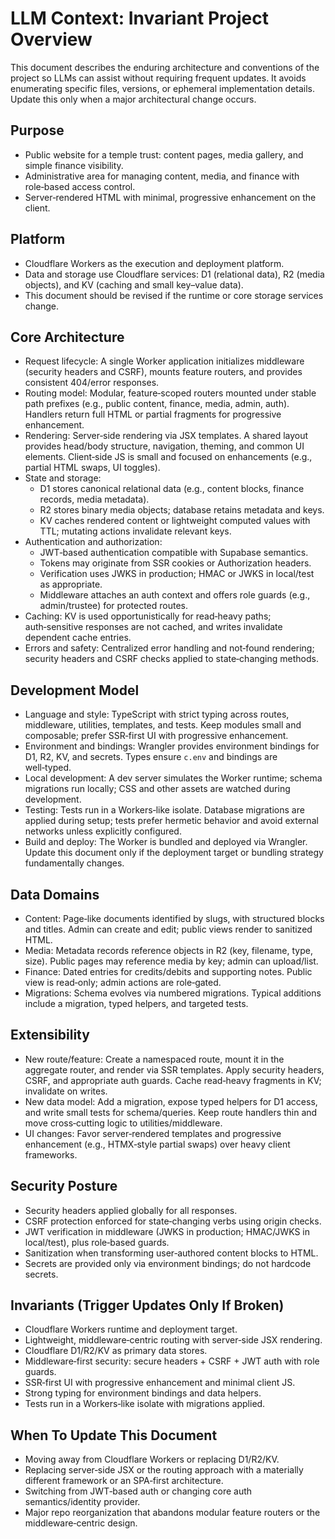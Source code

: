 # LLM Context: Invariant Project Overview

This document describes the enduring architecture and conventions of the project so LLMs can assist without requiring frequent updates. It avoids enumerating specific files, versions, or ephemeral implementation details. Update this only when a major architectural change occurs.

## Purpose

- Public website for a temple trust: content pages, media gallery, and simple finance visibility.
- Administrative area for managing content, media, and finance with role‑based access control.
- Server‑rendered HTML with minimal, progressive enhancement on the client.

## Platform

- Cloudflare Workers as the execution and deployment platform.
- Data and storage use Cloudflare services: D1 (relational data), R2 (media objects), and KV (caching and small key–value data).
- This document should be revised if the runtime or core storage services change.

## Core Architecture

- Request lifecycle: A single Worker application initializes middleware (security headers and CSRF), mounts feature routers, and provides consistent 404/error responses.
- Routing model: Modular, feature‑scoped routers mounted under stable path prefixes (e.g., public content, finance, media, admin, auth). Handlers return full HTML or partial fragments for progressive enhancement.
- Rendering: Server‑side rendering via JSX templates. A shared layout provides head/body structure, navigation, theming, and common UI elements. Client‑side JS is small and focused on enhancements (e.g., partial HTML swaps, UI toggles).
- State and storage:
  - D1 stores canonical relational data (e.g., content blocks, finance records, media metadata).
  - R2 stores binary media objects; database retains metadata and keys.
  - KV caches rendered content or lightweight computed values with TTL; mutating actions invalidate relevant keys.
- Authentication and authorization:
  - JWT‑based authentication compatible with Supabase semantics.
  - Tokens may originate from SSR cookies or Authorization headers.
  - Verification uses JWKS in production; HMAC or JWKS in local/test as appropriate.
  - Middleware attaches an auth context and offers role guards (e.g., admin/trustee) for protected routes.
- Caching: KV is used opportunistically for read‑heavy paths; auth‑sensitive responses are not cached, and writes invalidate dependent cache entries.
- Errors and safety: Centralized error handling and not‑found rendering; security headers and CSRF checks applied to state‑changing methods.

## Development Model

- Language and style: TypeScript with strict typing across routes, middleware, utilities, templates, and tests. Keep modules small and composable; prefer SSR‑first UI with progressive enhancement.
- Environment and bindings: Wrangler provides environment bindings for D1, R2, KV, and secrets. Types ensure `c.env` and bindings are well‑typed.
- Local development: A dev server simulates the Worker runtime; schema migrations run locally; CSS and other assets are watched during development.
- Testing: Tests run in a Workers‑like isolate. Database migrations are applied during setup; tests prefer hermetic behavior and avoid external networks unless explicitly configured.
- Build and deploy: The Worker is bundled and deployed via Wrangler. Update this document only if the deployment target or bundling strategy fundamentally changes.

## Data Domains

- Content: Page‑like documents identified by slugs, with structured blocks and titles. Admin can create and edit; public views render to sanitized HTML.
- Media: Metadata records reference objects in R2 (key, filename, type, size). Public pages may reference media by key; admin can upload/list.
- Finance: Dated entries for credits/debits and supporting notes. Public view is read‑only; admin actions are role‑gated.
- Migrations: Schema evolves via numbered migrations. Typical additions include a migration, typed helpers, and targeted tests.

## Extensibility

- New route/feature: Create a namespaced route, mount it in the aggregate router, and render via SSR templates. Apply security headers, CSRF, and appropriate auth guards. Cache read‑heavy fragments in KV; invalidate on writes.
- New data model: Add a migration, expose typed helpers for D1 access, and write small tests for schema/queries. Keep route handlers thin and move cross‑cutting logic to utilities/middleware.
- UI changes: Favor server‑rendered templates and progressive enhancement (e.g., HTMX‑style partial swaps) over heavy client frameworks.

## Security Posture

- Security headers applied globally for all responses.
- CSRF protection enforced for state‑changing verbs using origin checks.
- JWT verification in middleware (JWKS in production; HMAC/JWKS in local/test), plus role‑based guards.
- Sanitization when transforming user‑authored content blocks to HTML.
- Secrets are provided only via environment bindings; do not hardcode secrets.

## Invariants (Trigger Updates Only If Broken)

- Cloudflare Workers runtime and deployment target.
- Lightweight, middleware‑centric routing with server‑side JSX rendering.
- Cloudflare D1/R2/KV as primary data stores.
- Middleware‑first security: secure headers + CSRF + JWT auth with role guards.
- SSR‑first UI with progressive enhancement and minimal client JS.
- Strong typing for environment bindings and data helpers.
- Tests run in a Workers‑like isolate with migrations applied.

## When To Update This Document

- Moving away from Cloudflare Workers or replacing D1/R2/KV.
- Replacing server‑side JSX or the routing approach with a materially different framework or an SPA‑first architecture.
- Switching from JWT‑based auth or changing core auth semantics/identity provider.
- Major repo reorganization that abandons modular feature routers or the middleware‑centric design.
